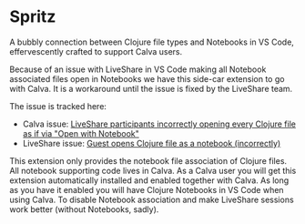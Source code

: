 # Spritz

A bubbly connection between Clojure file types and Notebooks in VS Code, effervescently crafted to support Calva users.

Because of an issue with LiveShare in VS Code making all Notebook associated files open in Notebooks we have this side-car extension to go with Calva. It is a workaround until the issue is fixed by the LiveShare team.

The issue is tracked here:

* Calva issue: [LiveShare participants incorrectly opening every Clojure file as if via "Open with Notebook"](https://github.com/BetterThanTomorrow/calva/issues/1850)
* LiveShare issue: [Guest opens Clojure file as a notebook (incorrectly)](https://github.com/MicrosoftDocs/live-share/issues/4765)

This extension only provides the notebook file association of Clojure files. All notebook supporting code lives in Calva. As a Calva user you will get this extension automatically installed and enabled together with Calva. As long as you have it enabled you will have Clojure Notebooks in VS Code when using Calva. To disable Notebook association and make LiveShare sessions work better (without Notebooks, sadly).

